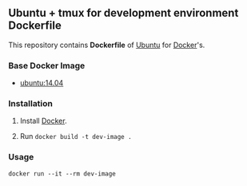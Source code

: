 ## Ubuntu + tmux for development environment Dockerfile


This repository contains **Dockerfile** of [Ubuntu](http://www.ubuntu.com/) for [Docker](https://www.docker.com/)'s.

### Base Docker Image

* [ubuntu:14.04](https://registry.hub.docker.com/u/library/ubuntu/)


### Installation

1. Install [Docker](https://www.docker.com/).

2. Run `docker build -t dev-image .`

### Usage

    docker run --it --rm dev-image
